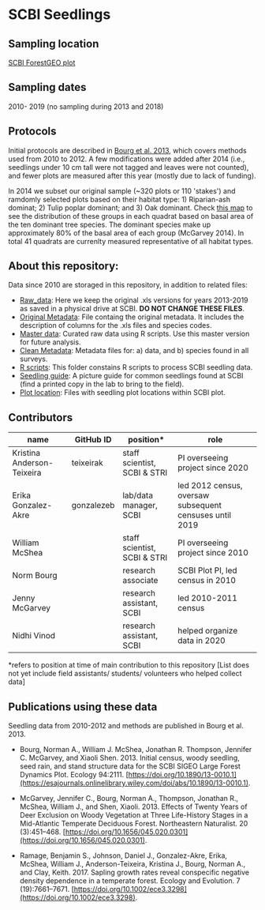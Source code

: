 # SCBI Seedlings 

## Sampling location
[SCBI ForestGEO plot](https://forestgeo.si.edu/sites/north-america/smithsonian-conservation-biology-institute)

## Sampling dates
2010- 2019 (no sampling during 2013 and 2018)

## Protocols
Initial protocols are described in [Bourg et al. 2013](https://esajournals.onlinelibrary.wiley.com/doi/abs/10.1890/13-0010.1), which covers methods used from 2010 to 2012. A few modifications were added after 2014 (i.e., seedlings under 10 cm tall were not tagged and leaves were not counted), and fewer plots are measured after this year (mostly due to lack of funding). 

In 2014 we subset our original sample (~320 plots or 110 'stakes') and ramdomly selected plots based on their habitat type: 1) Riparian-ash dominat; 2) Tulip poplar dominant; and 3) Oak dominant. Check [this map](https://github.com/SCBI-ForestGEO/SCBI-ForestGEO-Data_private/blob/master/seedlings/doc/Plots_after_2014/Habitat%20types%20-%203%20clusters.pdf) to see the distribution of these groups in each quadrat based on basal area of the ten dominant tree species. The dominant species make up approximately 80% of the basal area of each group (McGarvey 2014). In total 41 quadrats are currenlty measured representative of all habitat types. 


## About this repository: 
Data since 2010 are storaged in this repository, in addition to related files:
* [Raw_data](https://github.com/SCBI-ForestGEO/SCBI-ForestGEO-Data_private/tree/master/seedlings/data/raw/raw-data_originals): Here we keep the original .xls versions for years 2013-2019 as saved in a physical drive at SCBI. **DO NOT CHANGE THESE FILES**.
* [Original Metadata](https://github.com/SCBI-ForestGEO/SCBI-ForestGEO-Data_private/tree/master/seedlings/data/raw/metadata): File containg the original metadata. It includes the description of columns for the .xls files and species codes. 
* [Master data](https://github.com/SCBI-ForestGEO/SCBI-ForestGEO-Data_private/tree/master/seedlings/data/cleaned): Curated raw data using R scripts. Use this master version for future analysis.
* [Clean Metadata](https://github.com/SCBI-ForestGEO/SCBI-ForestGEO-Data_private/tree/master/seedlings/data): Metadata files for: a) data, and b) species found in all surveys.
* [R scripts](https://github.com/SCBI-ForestGEO/SCBI-ForestGEO-Data_private/tree/master/seedlings/src): This folder constains R scripts to process SCBI seedling data.
* [Seedling guide](https://github.com/SCBI-ForestGEO/SCBI-ForestGEO-Data_private/tree/master/seedlings/doc/Seedling%20guide): A picture guide for common seedlings found at SCBI (find a printed copy in the lab to bring to the field).
* [Plot location](https://github.com/SCBI-ForestGEO/SCBI-ForestGEO-Data_private/tree/master/seedlings/plot%20location): Files with seedling plot locations within SCBI plot. 


## Contributors
| name | GitHub ID| position* | role |
| -----| ---- | ---- |---- |
| Kristina Anderson-Teixeira | teixeirak | staff scientist, SCBI & STRI | PI overseeing project since 2020 |
| Erika Gonzalez-Akre | gonzalezeb | lab/data manager, SCBI | led 2012 census, oversaw subsequent censuses until 2019|
| William McShea | | staff scientist, SCBI & STRI | PI overseeing project since 2010 |
| Norm Bourg| |	research associate| SCBI	Plot PI, led census in 2010 |
| Jenny McGarvey | | research assistant, SCBI | led 2010-2011 census |
| Nidhi Vinod|| research assistant, SCBI | helped organize data in 2020 |

*refers to position at time of main contribution to this repository
[List does not yet include field assistants/ students/ volunteers who helped collect data]

## Publications using these data

Seedling data from 2010-2012 and methods are published in Bourg et al. 2013.

* Bourg, Norman A., William J. McShea, Jonathan R. Thompson, Jennifer C. McGarvey, and Xiaoli Shen. 2013. Initial census, woody seedling, seed rain, and stand structure data for the SCBI SIGEO Large Forest Dynamics Plot. Ecology 94:2111. [https://doi.org/10.1890/13-0010.1](https://esajournals.onlinelibrary.wiley.com/doi/abs/10.1890/13-0010.1).

* McGarvey, Jennifer C., Bourg, Norman A., Thompson, Jonathan R., McShea, William J., and Shen, Xiaoli. 2013. Effects of Twenty Years of Deer Exclusion on Woody Vegetation at Three Life-History Stages in a Mid-Atlantic Temperate Deciduous Forest. Northeastern Naturalist. 20 (3):451–468. [https://doi.org/10.1656/045.020.0301](https://doi.org/10.1656/045.020.0301).

* Ramage, Benjamin S., Johnson, Daniel J., Gonzalez-Akre, Erika, McShea, William J., Anderson-Teixeira, Kristina J., Bourg, Norman A., and Clay, Keith. 2017. Sapling growth rates reveal conspecific negative density dependence in a temperate forest. Ecology and Evolution. 7 (19):7661–7671. [https://doi.org/10.1002/ece3.3298](https://doi.org/10.1002/ece3.3298).
